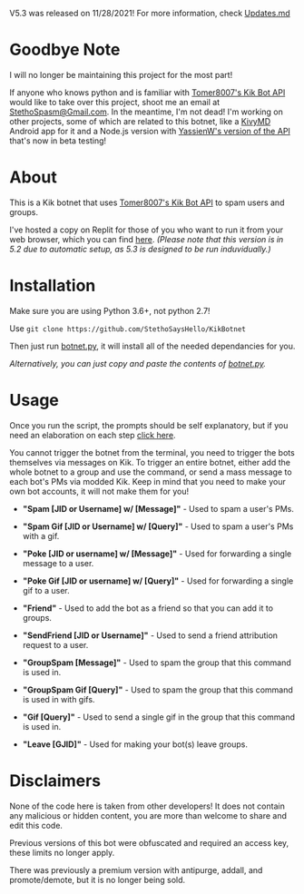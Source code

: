 V5.3 was released on 11/28/2021!
For more information, check [Updates.md](https://github.com/StethoSaysHello/KikBotnet/blob/main/Updates.md)

# Goodbye Note

I will no longer be maintaining this project for the most part!

If anyone who knows python and is familiar with [Tomer8007's Kik Bot API](https://github.com/tomer8007/kik-bot-api-unofficial) would like to take over this project, shoot me an email at StethoSpasm@Gmail.com.
In the meantime, I'm not dead! I'm working on other projects, some of which are related to this botnet, like a [KivyMD](https://kivymd.readthedocs.io/en/latest/) Android app for it and a Node.js version with [YassienW's version of the API](https://github.com/YassienW/kik-node-api) that's now in beta testing!

# About
This is a Kik botnet that uses [Tomer8007's Kik Bot API](https://github.com/tomer8007/kik-bot-api-unofficial) to spam users and groups.

I've hosted a copy on Replit for those of you who want to run it from your web browser, which you can find [here](https://replit.com/@StethoSaysHello/KikBotnet?v=1). _(Please note that this version is in 5.2 due to automatic setup, as 5.3 is designed to be run induvidually.)_

# Installation

Make sure you are using Python 3.6+, not python 2.7!

Use `git clone https://github.com/StethoSaysHello/KikBotnet`

Then just run [botnet.py](https://github.com/StethoSaysHello/KikBotnet/blob/main/botnet.py), it will install all of the needed dependancies for you. 

_Alternatively, you can just copy and paste the contents of [botnet.py](https://github.com/StethoSaysHello/KikBotnet/blob/main/botnet.py)._

# Usage

Once you run the script, the prompts should be self explanatory, but if you need an elaboration on each step [click here](https://pastebin.com/6kdHjVKk).

You cannot trigger the botnet from the terminal, you need to trigger the bots themselves via messages on Kik. To trigger an entire botnet, either add the whole botnet to a group and use the command, or send a mass message to each bot's PMs via modded Kik. Keep in mind that you need to make your own bot accounts, it will not make them for you!

- **"Spam [JID or Username] w/ [Message]"** -  Used to spam a user's PMs.

- **"Spam Gif [JID or Username] w/ [Query]"** - Used to spam a user's PMs with a gif.

- **"Poke [JID or username] w/ [Message]"** -  Used for forwarding a single message to a user.

- **"Poke Gif [JID or username] w/ [Query]"** - Used for forwarding a single gif to a user.

- **"Friend"** - Used to add the bot as a friend so that you can add it to groups.

- **"SendFriend [JID or Username]"** - Used to send a friend attribution request to a user.

- **"GroupSpam [Message]"** - Used to spam the group that this command is used in.

- **"GroupSpam Gif [Query]"** - Used to spam the group that this command is used in with gifs.

- **"Gif [Query]"** - Used to send a single gif in the group that this command is used in.

- **"Leave [GJID]"** - Used for making your bot(s) leave groups.

# Disclaimers

None of the code here is taken from other developers! It does not contain any malicious or hidden content, you are more than welcome to share and edit this code. 

Previous versions of this bot were obfuscated and required an access key, these limits no longer apply. 

There was previously a premium version with antipurge, addall, and promote/demote, but it is no longer being sold.
